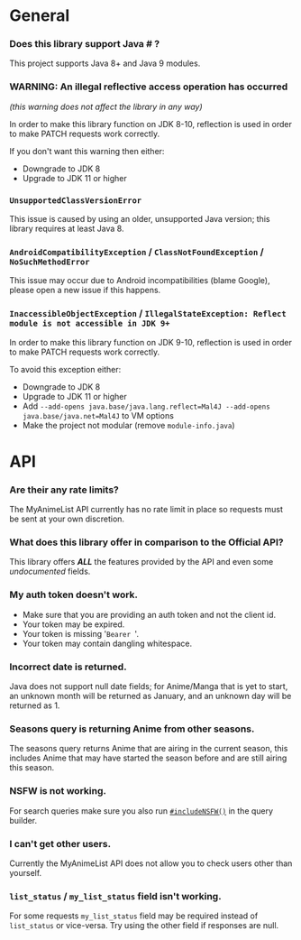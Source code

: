 # General

### Does this library support Java # ?

This project supports Java 8+ and Java 9 modules.

### WARNING: An illegal reflective access operation has occurred

_(this warning does not affect the library in any way)_

In order to make this library function on JDK 8-10, reflection is used in order to make PATCH requests work correctly.

If you don't want this warning then either:
- Downgrade to JDK 8
- Upgrade to JDK 11 or higher

### `UnsupportedClassVersionError`

This issue is caused by using an older, unsupported Java version; this library requires at least Java 8.

### `AndroidCompatibilityException` / `ClassNotFoundException` / `NoSuchMethodError`
This issue may occur due to Android incompatibilities (blame Google), please open a new issue if this happens.

### `InaccessibleObjectException` / `IllegalStateException: Reflect module is not accessible in JDK 9+`

In order to make this library function on JDK 9-10, reflection is used in order to make PATCH requests work correctly.

To avoid this exception either:
- Downgrade to JDK 8
- Upgrade to JDK 11 or higher
- Add `--add-opens java.base/java.lang.reflect=Mal4J --add-opens java.base/java.net=Mal4J` to VM options
- Make the project not modular (remove `module-info.java`)

# API

### Are their any rate limits?

The MyAnimeList API currently has no rate limit in place so requests must be sent at your own discretion.

### What does this library offer in comparison to the Official API?

This library offers ***ALL*** the features provided by the API and even some *undocumented* fields.

### My auth token doesn't work.

- Make sure that you are providing an auth token and not the client id.
- Your token may be expired.
- Your token is missing '`Bearer `'.
- Your token may contain dangling whitespace.

### Incorrect date is returned.

Java does not support null date fields; for Anime/Manga that is yet to start, an unknown month will be returned as January, and an unknown day will be returned as 1.

### Seasons query is returning Anime from other seasons.

The seasons query returns Anime that are airing in the current season, this includes Anime that may have started the season before and are still airing this season.

### NSFW is not working.

For search queries make sure you also run [`#includeNSFW()`](https://docs.katsute.dev/mal4j/javadoc/Mal4J/com/kttdevelopment/mal4j/query/NSFW.html#includeNSFW()) in the query builder.

### I can't get other users.

Currently the MyAnimeList API does not allow you to check users other than yourself.

### `list_status` / `my_list_status` field isn't working.

For some requests `my_list_status` field may be required instead of `list_status` or vice-versa. Try using the other field if responses are null.
